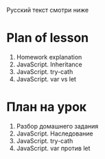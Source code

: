 Русский текст смотри ниже

# Plan of lesson <br/>
1. Homework explanation <br/>
2. JavaScript. Inheritance  <br/>
3. JavaScript. try-cath  <br/>
4. JavaScript. var vs let  <br/>

# План на урок <br/>
1. Разбор домашнего задания  <br/>
2. JavaScript. Наследование  <br/>
3. JavaScript. try-cath  <br/>
4. JavaScript. var против let  <br/>